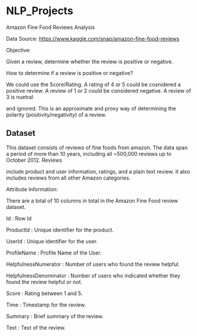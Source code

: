 # NLP_Projects

Amazon Fine Food Reviews Analysis

Data Source: https://www.kaggle.com/snap/amazon-fine-food-reviews

Objective:

Given a review, determine whether the review is positive or negative.

How to determine if a review is positive or negative?

We could use the Score/Rating. A rating of 4 or 5 could be cosnidered a positive review. A review of 1 or 2 could be considered negative. A review of 3 is nuetral 

and ignored. This is an approximate and proxy way of determining the polarity (positivity/negativity) of a review.

## Dataset

This dataset consists of reviews of fine foods from amazon. The data span a period of more than 10 years, including all ~500,000 reviews up to October 2012. Reviews 

include product and user information, ratings, and a plain text review. It also includes reviews from all other Amazon categories.

Attribute Information:

There are a total of 10 columns in total in the Amazon Fine Food review dataset.

Id : Row Id

ProductId : Unique identifier for the product.

UserId : Unique identifier for the user.

ProfileName : Profile Name of the User.

HelpfulnessNumerator : Number of users who found the review helpful.

HelpfulnessDenominator : Number of users who indicated whether they found the review helpful or not.

Score : Rating between 1 and 5.

Time : Timestamp for the review.

Summary : Brief summary of the review.

Text : Text of the review.
